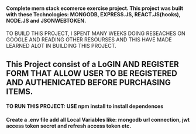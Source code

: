 #### Complete mern stack ecomerce exercise project. This project was built with these Technologies: MONGODB, EXPRESS.JS, REACT.JS(hooks), NODE.JS and JSONWEBTOKEN.
TO BUILD THIS PROJECT, I SPENT MANY WEEKS DOING RESEACHES ON GOOGLE AND READING OTHER RESOURSES AND THIS HAVE MADE LEARNED ALOT IN BUILDING THIS PROJECT.

## This Project consist of a LoGIN AND REGISTER FORM THAT ALLOW USER TO BE REGISTERED AND AUTHENICATED BEFORE PURCHASING ITEMS.

#### TO RUN THIS PROJECT: USE npm install to install dependences
#### Create a .env file add all Local Variables like: mongodb url connection, jwt access token secret and refresh access token etc.
